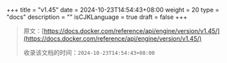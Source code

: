 +++
title = "v1.45"
date = 2024-10-23T14:54:43+08:00
weight = 20
type = "docs"
description = ""
isCJKLanguage = true
draft = false
+++

> 原文：[https://docs.docker.com/reference/api/engine/version/v1.45/](https://docs.docker.com/reference/api/engine/version/v1.45/)
>
> 收录该文档的时间：`2024-10-23T14:54:43+08:00`
